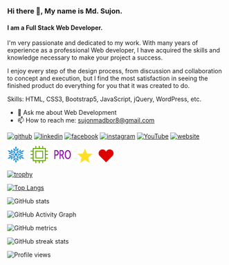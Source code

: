 
### Hi there 👋, My name is Md. Sujon.
#### I am a Full Stack Web Developer.


I'm very passionate and dedicated to my work. With many years of experience as a professional Web developer, I have acquired the skills and knowledge necessary to make your project a success. 
 
 I enjoy every step of the design process, from discussion and collaboration to concept and execution, but I find the most satisfaction in seeing the finished product do everything for you that it was created to do.

Skills: HTML, CSS3, Bootstrap5, JavaScript, jQuery, WordPress, etc. 
  
- 💬 Ask me about Web Development 
- 📫 How to reach me: sujonmadbor8@gmail.com 


[<img src='https://cdn.jsdelivr.net/npm/simple-icons@3.0.1/icons/github.svg' alt='github' height='40'>](https://github.com/sujonmadbor8)  [<img src='https://cdn.jsdelivr.net/npm/simple-icons@3.0.1/icons/linkedin.svg' alt='linkedin' height='40'>](https://www.linkedin.com/in/md-sujon-32a146203/)  [<img src='https://cdn.jsdelivr.net/npm/simple-icons@3.0.1/icons/facebook.svg' alt='facebook' height='40'>](https://www.facebook.com/sujonmadbor8)  [<img src='https://cdn.jsdelivr.net/npm/simple-icons@3.0.1/icons/instagram.svg' alt='instagram' height='40'>](https://www.instagram.com/srg5475gg/)  [<img src='https://cdn.jsdelivr.net/npm/simple-icons@3.0.1/icons/youtube.svg' alt='YouTube' height='40'>](https://www.youtube.com/channel/sujonmadbor8)  [<img src='https://cdn.jsdelivr.net/npm/simple-icons@3.0.1/icons/icloud.svg' alt='website' height='40'>](https://sujon-portfolio.web.app/)  

<a href='https://archiveprogram.github.com/'><img src='https://raw.githubusercontent.com/acervenky/animated-github-badges/master/assets/acbadge.gif' width='40' height='40'></a> <a href='https://docs.github.com/en/developers'><img src='https://raw.githubusercontent.com/acervenky/animated-github-badges/master/assets/devbadge.gif' width='40' height='40'></a> <a href='https://github.com/pricing'><img src='https://raw.githubusercontent.com/acervenky/animated-github-badges/master/assets/pro.gif' width='40' height='40'></a> <a href='https://stars.github.com/'><img src='https://raw.githubusercontent.com/acervenky/animated-github-badges/master/assets/starbadge.gif' width='35' height='35'></a> <a href='https://docs.github.com/en/github/supporting-the-open-source-community-with-github-sponsors'><img src='https://raw.githubusercontent.com/acervenky/animated-github-badges/master/assets/sponsorbadge.gif' width='35' height='35'></a> 

[![trophy](https://github-profile-trophy.vercel.app/?username=sujonmadbor8)](https://github.com/ryo-ma/github-profile-trophy)

[![Top Langs](https://github-readme-stats.vercel.app/api/top-langs/?username=sujonmadbor8)](https://github.com/anuraghazra/github-readme-stats)

![GitHub stats](https://github-readme-stats.vercel.app/api?username=sujonmadbor8&show_icons=true&count_private=true)  

![GitHub Activity Graph](https://activity-graph.herokuapp.com/graph?username=sujonmadbor8)  

![GitHub metrics](https://metrics.lecoq.io/sujonmadbor8)  

![GitHub streak stats](https://github-readme-streak-stats.herokuapp.com/?user=sujonmadbor8)  

![Profile views](https://gpvc.arturio.dev/sujonmadbor8)  
